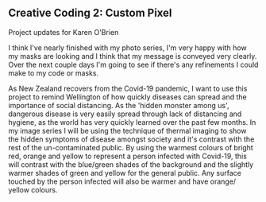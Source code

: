 ## Creative Coding 2: Custom Pixel

Project updates for Karen O'Brien

I think I've nearly finished with my photo series, I'm very happy with how my masks are looking and I think that my message is conveyed very clearly. Over the next couple days I'm going to see if there's any refinements I could make to my code or masks.

As New Zealand recovers from the Covid-19 pandemic, I want to use this project to remind Wellington of how quickly diseases can spread and the importance of social distancing. As the 'hidden monster among us', dangerous disease is very easily spread through lack of distancing and hygiene, as the world has very quickly learned over the past few months. In my image series I will be using the technique of thermal imaging to show the hidden symptoms of disease amongst society and it's contrast with the rest of the un-contaminated public. By using the warmest colours of bright red, orange and yellow to represent a person infected with Covid-19, this will contrast with the blue/green shades of the background and the slightly warmer shades of green and yellow for the general public. Any surface touched by the person infected will also be warmer and have orange/ yellow colours.

